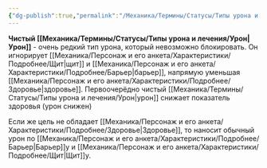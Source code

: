 ```yaml
---
{"dg-publish":true,"permalink":"/Механика/Термины/Статусы/Типы урона и лечения/Подробнее/Чистый урон/","noteIcon":"","created":"2025-08-21T13:47:53.745+03:00","updated":"2025-09-24T19:06:29.173+03:00"}
---
```




**Чистый [[Механика/Термины/Статусы/Типы урона и лечения/Урон\|Урон]]** - очень редкий тип урона, который невозможно блокировать. Он игнорирует [[Механика/Персонаж и его анкета/Характеристики/Подробнее/Щит\|щит]] и [[Механика/Персонаж и его анкета/Характеристики/Подробнее/Барьер\|барьер]], напрямую уменьшая [[Механика/Персонаж и его анкета/Характеристики/Подробнее/Здоровье\|здоровье]]. 
Первоочерёдно чистый [[Механика/Термины/Статусы/Типы урона и лечения/Урон\|урон]] снижает показатель здоровья (урон снижен)

Если же цель не обладает [[Механика/Персонаж и его анкета/Характеристики/Подробнее/Здоровье\|Здоровье]], то наносит обычный урон по [[Механика/Персонаж и его анкета/Характеристики/Подробнее/Барьер\|Барьер]]у и [[Механика/Персонаж и его анкета/Характеристики/Подробнее/Щит\|Щит]]у. 